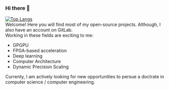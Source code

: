 ### Hi there 👋
[![Top Langs](https://github-readme-stats.vercel.app/api/top-langs/?username=salehjg&layout=compact&theme=algolia)](https://github.com/anuraghazra/github-readme-stats)  
Welcome! Here you will find most of my open-source projects. Although, I also have an account on GitLab.  
Working in these fields are exciting to me:
- GPGPU 
- FPGA-based acceleration
- Deep learning
- Computer Architecture
- Dynamic Precision Scaling   

Currenty, I am actively looking for new opportunities to persue a doctrate in computer science / computer engineering.  
